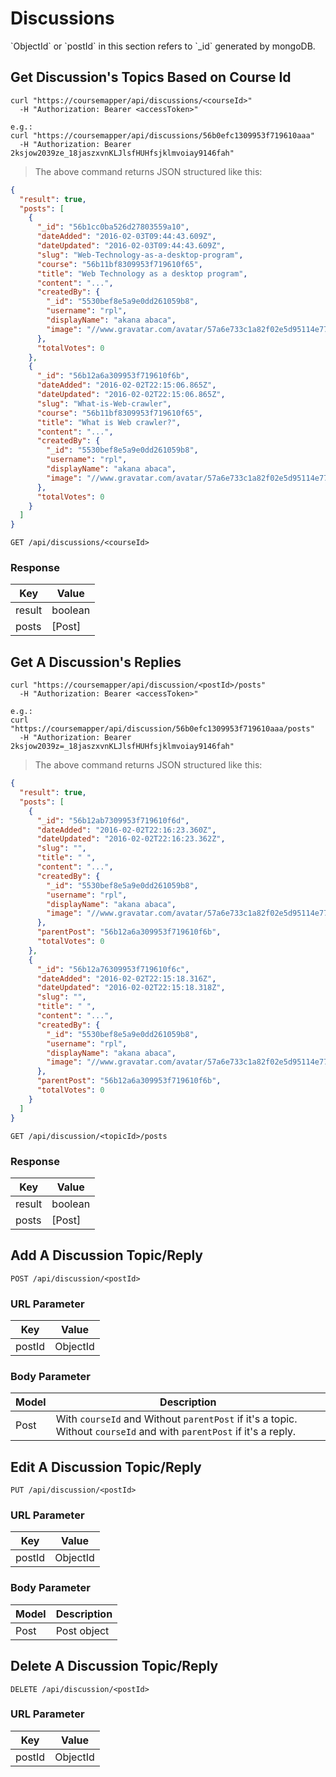 # Discussions 
   
<aside>
  `ObjectId` or `postId` in this section refers to `_id` generated by mongoDB. 
</aside>

## Get Discussion's Topics Based on Course Id
```shell
curl "https://coursemapper/api/discussions/<courseId>"
  -H "Authorization: Bearer <accessToken>"

e.g.:
curl "https://coursemapper/api/discussions/56b0efc1309953f719610aaa"
  -H "Authorization: Bearer 2ksjow2039ze_18jaszxvnKLJlsfHUHfsjklmvoiay9146fah"
```
> The above command returns JSON structured like this:

```json
{
  "result": true,
  "posts": [
    {
      "_id": "56b1cc0ba526d27803559a10",
      "dateAdded": "2016-02-03T09:44:43.609Z",
      "dateUpdated": "2016-02-03T09:44:43.609Z",
      "slug": "Web-Technology-as-a-desktop-program",
      "course": "56b11bf8309953f719610f65",
      "title": "Web Technology as a desktop program",
      "content": "...",
      "createdBy": {
        "_id": "5530bef8e5a9e0dd261059b8",
        "username": "rpl",
        "displayName": "akana abaca",
        "image": "//www.gravatar.com/avatar/57a6e733c1a82f02e5d95114e77217a4?s=200&r=pg&d=mm"
      }, 
      "totalVotes": 0 
    },
    {
      "_id": "56b12a6a309953f719610f6b",
      "dateAdded": "2016-02-02T22:15:06.865Z",
      "dateUpdated": "2016-02-02T22:15:06.865Z",
      "slug": "What-is-Web-crawler",
      "course": "56b11bf8309953f719610f65",
      "title": "What is Web crawler?",
      "content": "...",
      "createdBy": {
        "_id": "5530bef8e5a9e0dd261059b8",
        "username": "rpl",
        "displayName": "akana abaca",
        "image": "//www.gravatar.com/avatar/57a6e733c1a82f02e5d95114e77217a4?s=200&r=pg&d=mm"
      }, 
      "totalVotes": 0 
    } 
  ]
}
```
`GET /api/discussions/<courseId>`

### Response
Key    | Value
-----  | -----
result | boolean
posts  | [Post] 

## Get A Discussion's Replies

```shell
curl "https://coursemapper/api/discussion/<postId>/posts"
  -H "Authorization: Bearer <accessToken>"

e.g.:
curl "https://coursemapper/api/discussion/56b0efc1309953f719610aaa/posts"
  -H "Authorization: Bearer 2ksjow2039z=_18jaszxvnKLJlsfHUHfsjklmvoiay9146fah"
```
> The above command returns JSON structured like this:

```json
{
  "result": true,
  "posts": [
    {
      "_id": "56b12ab7309953f719610f6d",
      "dateAdded": "2016-02-02T22:16:23.360Z",
      "dateUpdated": "2016-02-02T22:16:23.362Z",
      "slug": "",
      "title": " ",
      "content": "...",
      "createdBy": {
        "_id": "5530bef8e5a9e0dd261059b8",
        "username": "rpl",
        "displayName": "akana abaca",
        "image": "//www.gravatar.com/avatar/57a6e733c1a82f02e5d95114e77217a4?s=200&r=pg&d=mm"
      }, 
      "parentPost": "56b12a6a309953f719610f6b",
      "totalVotes": 0 
    },
    {
      "_id": "56b12a76309953f719610f6c",
      "dateAdded": "2016-02-02T22:15:18.316Z",
      "dateUpdated": "2016-02-02T22:15:18.318Z",
      "slug": "",
      "title": " ",
      "content": "...",
      "createdBy": {
        "_id": "5530bef8e5a9e0dd261059b8",
        "username": "rpl",
        "displayName": "akana abaca",
        "image": "//www.gravatar.com/avatar/57a6e733c1a82f02e5d95114e77217a4?s=200&r=pg&d=mm"
      }, 
      "parentPost": "56b12a6a309953f719610f6b",
      "totalVotes": 0
    }
  ]
}
```
`GET /api/discussion/<topicId>/posts`

### Response
Key | Value
----- | -----
result | boolean
posts | [Post]

## Add A Discussion Topic/Reply
`POST /api/discussion/<postId>`
### URL Parameter
Key    | Value
----   | -----
postId | ObjectId

### Body Parameter
Model | Description    
------|-------
Post  | With `courseId` and Without `parentPost` if it's a topic. Without `courseId` and with `parentPost` if it's a reply.

## Edit A Discussion Topic/Reply
`PUT /api/discussion/<postId>`

### URL Parameter
Key    | Value
----   | -----
postId | ObjectId

### Body Parameter
Model | Description    
------|-------
Post  | Post object

## Delete A Discussion Topic/Reply
`DELETE /api/discussion/<postId>`

### URL Parameter
Key    | Value
----   | -----
postId | ObjectId
 